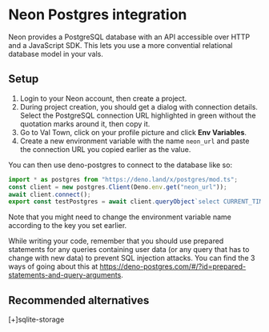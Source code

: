# Neon Postgres integration

Neon provides a PostgreSQL database with an API accessible over HTTP and a JavaScript SDK. This lets you use a more convential relational database model in your vals.

## Setup

1. Login to your Neon account, then create a project.
2. During project creation, you should get a dialog with connection details. Select the PostgreSQL connection URL highlighted in green without the quotation marks around it, then copy it.
3. Go to Val Town, click on your profile picture and click **Env Variables**.
4. Create a new environment variable with the name `neon_url` and paste the connection URL you copied earlier as the value.

You can then use deno-postgres to connect to the database like so:

```ts
import * as postgres from "https://deno.land/x/postgres/mod.ts";
const client = new postgres.Client(Deno.env.get("neon_url"));
await client.connect();
export const testPostgres = await client.queryObject`select CURRENT_TIME;`;
```

Note that you might need to change the environment variable name according to the key you set earlier.

While writing your code, remember that you should use prepared statements for any queries containing user data (or any query that has to change with new data) to prevent SQL injection attacks. You can find the 3 ways of going about this at https://deno-postgres.com/#/?id=prepared-statements-and-query-arguments.

## Recommended alternatives

[+]sqlite-storage